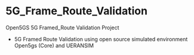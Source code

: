 # 5G_Frame_Route_Validation
Open5GS 5G Framed_Route Validation Project 

- 5G Framed Route Validation using open source simulated environment Open5gs (Core) and UERANSIM 

